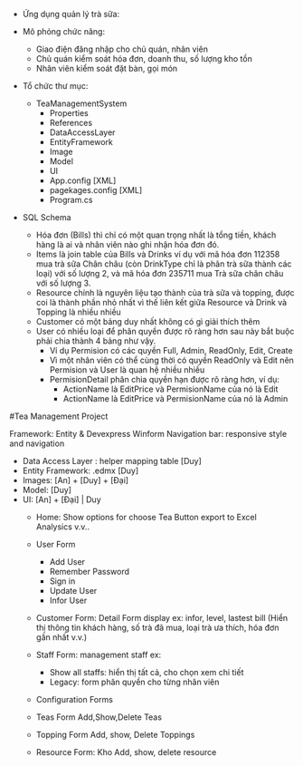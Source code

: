 * Ứng dụng quản lý trà sữa:
- Mô phỏng chức năng:
	- Giao điện đăng nhập cho chủ quán, nhân viên
	- Chủ quán kiểm soát hóa đơn, doanh thu, số lượng kho tồn
	- Nhân viên kiểm soát đặt bàn, gọi món

- Tổ chức thư mục:
	- TeaManagementSystem
		- Properties
		- References
		- DataAccessLayer
		- EntityFramework
		- Image
		- Model
		- UI
		- App.config [XML]
		- pagekages.config [XML]
		- Program.cs

- SQL Schema
	- Hóa đơn (Bills) thì chỉ có một quan trọng nhất là tổng tiền, khách hàng là ai và nhân viên nào ghi nhận hóa đơn đó.
	- Items là join table của Bills và Drinks ví dụ với mã hóa đơn 112358 mua trà sữa Chân châu (còn DrinkType chỉ là phân trà sữa thành các loại) với số lượng 2, 
	và mã hóa đơn 235711 mua Trà sữa chân châu với số lượng 3.
	- Resource chính là nguyên liệu tạo thành của trà sữa và topping, được coi là thành phần nhỏ nhất vì thế liên kết giữa Resource và Drink và Topping là nhiều nhiều
	- Customer có một bảng duy nhất không có gì giải thích thêm
	- User có nhiều loại để phân quyền được rõ ràng hơn sau này bắt buộc phải chia thành 4 bảng như vậy.
		- Ví dụ Permision có các quyền Full, Admin, ReadOnly, Edit, Create
		- Vì một nhân viên có thể cùng thời có quyền ReadOnly và Edit nên Permision và User là quan hệ nhiều nhiều
		- PermisionDetail phân chia quyền hạn được rõ ràng hơn, ví dụ:
			- ActionName là EditPrice và PermisionName của nó là Edit
			- ActionName là EditPrice và PermisionName của nó là Admin

#Tea Management Project

Framework: Entity & Devexpress Winform
Navigation bar: responsive style and navigation 

- Data Access Layer : helper mapping table [Duy]
- Entity Framework: .edmx [Duy]
- Images: [An] + [Duy] + [Đại] 
- Model: [Duy]
- UI: [An] + [Đại] | Duy
	- Home:
		Show options for choose Tea
		Button export to Excel Analysics
		v.v..
	- User Form
		- Add User
		- Remember Password
		- Sign in
		- Update User
		- Infor User
	- Customer Form: Detail Form display ex: infor, level, lastest bill
			(Hiển thị thông tin khách hàng, số trà đã mua, 
			loại trà ưa thích, hóa đơn gần nhất v.v.)
	- Staff Form: management staff ex:
		- Show all staffs: hiển thị tất cả, cho chọn xem chi tiết
		- Legacy: form phân quyền cho từng nhân viên
	- Configuration Forms
		
	- Teas Form
		Add,Show,Delete Teas
	- Topping Form
		Add, show, Delete Toppings
	- Resource Form: Kho
		Add, show, delete resource

	
	



















